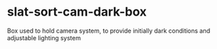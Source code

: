 # slat-sort-cam-dark-box
Box used to hold camera system, to provide initially dark conditions and adjustable lighting system

